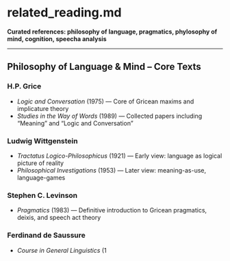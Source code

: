# related_reading.md  
**Curated references: philosophy of language, pragmatics, phylosophy of mind, cognition, speecha analysis**

---

## Philosophy of Language & Mind – Core Texts

### H.P. Grice
- *Logic and Conversation* (1975) — Core of Gricean maxims and implicature theory  
- *Studies in the Way of Words* (1989) — Collected papers including “Meaning” and “Logic and Conversation”

### Ludwig Wittgenstein
- *Tractatus Logico-Philosophicus* (1921) — Early view: language as logical picture of reality  
- *Philosophical Investigations* (1953) — Later view: meaning-as-use, language-games

### Stephen C. Levinson
- *Pragmatics* (1983) — Definitive introduction to Gricean pragmatics, deixis, and speech act theory

### Ferdinand de Saussure
- *Course in General Linguistics* (1
